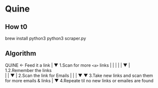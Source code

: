 # Quine
## How t0
brew install python3
python3 scraper.py

## Algorithm
QUINE <- Feed it a link
   |
   ▼
1.Scan for more `<a>` links
  |     |
  |     |
  |     ▼
  |   1.2.Remember the links   
  |                        |
  ▼                        | 
2.Scan the link for Emails |
     |                     |
     ▼                     ▼
3.Take new links and scan them for more emails & links 
  |
  ▼
4.Repeate til no new links or emailes are found

